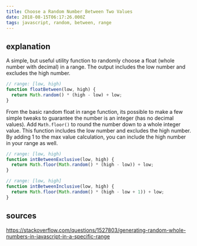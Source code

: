 ```yaml
---
title: Choose a Random Number Between Two Values
date: 2018-08-15T06:17:26.000Z
tags: javascript, random, between, range
---
```


## explanation
A simple, but useful utility function to randomly choose a float (whole number with decimal) in a range. The output includes the low number and excludes the high number.

```javascript
// range: [low, high)
function floatBetween(low, high) {
  return Math.random() * (high - low) + low;
}
```

From the basic random float in range function, its possible to make a few simple tweaks to guarantee the number is an integer (has no decimal values). Add `Math.floor()` to round the number down to a whole integer value. This function includes the low number and excludes the high number. By adding 1 to the max value calculation, you can include the high number in your range as well.

```javascript
// range: [low, high)
function intBetweenExclusive(low, high) {
  return Math.floor(Math.random() * (high - low)) + low;
}

// range: [low, high]
function intBetweenInclusive(low, high) {
  return Math.floor(Math.random() * (high - low + 1)) + low;
}
```

## sources
https://stackoverflow.com/questions/1527803/generating-random-whole-numbers-in-javascript-in-a-specific-range
